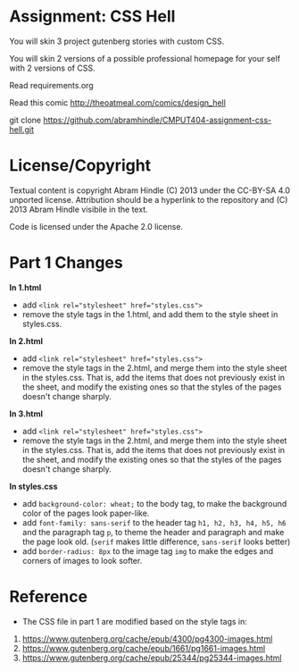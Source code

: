 # Assignment: CSS Hell

You will skin 3 project gutenberg stories with custom CSS.

You will skin 2 versions of a possible professional homepage for your
self with 2 versions of CSS.

Read requirements.org

Read this comic http://theoatmeal.com/comics/design_hell

git clone https://github.com/abramhindle/CMPUT404-assignment-css-hell.git

# License/Copyright

Textual content is copyright Abram Hindle (C) 2013 under the CC-BY-SA
4.0 unported license. Attribution should be a hyperlink to the
repository and (C) 2013 Abram Hindle visibile in the text.

Code is licensed under the Apache 2.0 license.

# Part 1 Changes

<b> In 1.html </b>

- add `<link rel="stylesheet" href="styles.css">`
- remove the style tags in the 1.html, and add them to the style sheet in styles.css.

<b> In 2.html </b>

- add `<link rel="stylesheet" href="styles.css">`
- remove the style tags in the 2.html, and merge them into the style sheet in the styles.css. That is, add the items that does not previously exist in the sheet, and modify the existing ones so that the styles of the pages doesn't change sharply.

<b> In 3.html </b>

- add `<link rel="stylesheet" href="styles.css">`
- remove the style tags in the 2.html, and merge them into the style sheet in the styles.css. That is, add the items that does not previously exist in the sheet, and modify the existing ones so that the styles of the pages doesn't change sharply.

<b> In styles.css </b>

- add `background-color: wheat;` to the body tag, to make the background color of the pages look paper-like.
- add `font-family: sans-serif` to the header tag `h1, h2, h3, h4, h5, h6` and the paragraph tag `p`, to theme the header and paragraph and make the page look old. (`serif` makes little difference, `sans-serif` looks better)
- add `border-radius: 8px` to the image tag `img` to make the edges and corners of images to look softer.

# Reference

- The CSS file in part 1 are modified based on the style tags in:

1.  https://www.gutenberg.org/cache/epub/4300/pg4300-images.html
2.  https://www.gutenberg.org/cache/epub/1661/pg1661-images.html
3.  https://www.gutenberg.org/cache/epub/25344/pg25344-images.html
